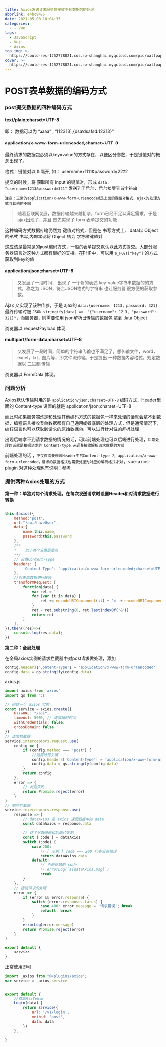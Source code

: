 ```yaml
---
title: Axios发送请求服务端接收不到数据包的处理
abbrlink: e4bc9495
date: 2021-05-08 10:04:33
categories:
  - - Vue
tags:
  - JavaScript
  - Vue
  - Axios
top_img: >-
  https://could-res-1252778021.cos.ap-shanghai.myqcloud.com/pic/wallpaper/1618218793.jpg
cover: >-
  https://could-res-1252778021.cos.ap-shanghai.myqcloud.com/pic/wallpaper/1618218793.jpg
---
```




# POST表单数据的编码方式

### post提交数据的四种编码方式

#### text/plain;charset=UTF-8

即： 数据可以为  “aaaa” , “[12313],{dsafdsafsd:12313}”



#### application/x-www-form-urlencoded;charset=UTF-8

最终请求的数据包必须以key=value的方式存在，以便区分参数，于是键值对的概念出现了。

格式：键值对以 & 隔开, 如：  username=1111&password=2222

提交的时候，将 获取所有 input 的键值对，形成  `data: "username=1213&password=321"`  发送到了后台，后台接受到该字符串

`注意：正常的application/x-www-form-urlencoded是上面的键值对格式，ajax的处理方式与其他的不同`



>  随着互联网发展，数据传输越来越复杂，form已经不足以满足需求，于是ajax出现了，并且 首先实现了 form 表单提交的功能

这种编码方式数据传输仍然为 键值对格式，但是在 书写方式上， data以 Object 的形式 书写,内部实现将 Object 转为 字符串键值对

这应该是最常见的post编码方式，一般的表单提交默认以此方式提交。大部分服务器语言对这种方式都有很好的支持。在PHP中，可以用 `$_POST["key"]` 的方式获取到key的值



#### application/json;charset=UTF-8

> 又发展了一段时间， 出现了 一个新的表述 key-value字符串数据的的方式，称之为 JSON，符合JSON格式的字符串 也让服务器 很方便的获取参数。

Ajax 又实现了该种传参，于是 ajax的 `data:{username: 1213, password: 321} ` 最终传输时被 `JSON.stringify(data) =>  "{"username": 1213, "password": 321}"`，而服务器，则需要使用 json解析出传输的数据包 拿到 data Object

浏览器以 requestPayload 体现



#### multipart/form-data;charset=UTF-8

> 又发展了一段时间，简单的字符串传输也不满足了，想传输文件，word，excel，txt，图片等，即文件流传输。于是提出 一种数据内容格式，规定数据以 二进制 传输

浏览器以 FormData 体现。



### 问题分析

Axios默认传输时用的是 `application/json;charset=UTF-8` 编码方式，Header里面的 Content-type 设置的就是 application/json;charset=UTF-8

而此时如果服务端还是和处理其他编码方式的数据包一样来处理的话就会拿不到数据，编程语言接收表单数据都有自己通用或者底层的处理方式，但是通常情况下，编程语言也可以获取到请求的原始数据包，可以进行针对性的解析处理

出现后端拿不到请求数据的情况的话，可以前端处理也可以后端进行处理，`后端处理的话就是根据请求的 Content-type 来调整接收解析请求数据的方式`

前端处理的话 ，`不仅仅需要修改Header中的Content-type 为 application/x-www-form-urlencoded，请求的数据格式也需要处理为对应的编码格式才对` 。vue-axios-plugin 对这种处理也有说明：[参考](http://www.axios-js.com/zh-cn/docs/vue-axios-plugin.html#TODO)



### 提供两种Axios处理的方式

**第一种：单独对每个请求处理。在每次发送请求时设置Header和对请求数据进行转换**

```javascript

this.$axios({
    method:"post",
    url:"/api/haveUser",
    data:{
        name:this.name,
        password:this.password
    },
    /**
    *	 以下两个设置是重点
    **/
    // 设置Content-Type
    headers: {
        'Content-Type': 'application/x-www-form-urlencoded;charset=UTF-8'
    },
    //对表单数据进行转换
    transformRequest: [
        function(data) {
            var ret = ''
            for (var it in data) {
                ret += encodeURIComponent(it) + '=' + encodeURIComponent(data[it]) + '&'
            }
            ret = ret.substring(0, ret.lastIndexOf('&'))
            return ret
        }
    ],
}).then((res)=>{
    console.log(res.data);
})
```



**第二种：全局处理**

在全局axios实例的请求拦截器中对post请求做处理，添加

```js
config.headers['Content-Type'] = 'application/x-www-form-urlencoded'
config.data = qs.stringify(config.data)
```

axios.js 

```js
import axios from 'axios'
import qs from 'qs'

// 创建一个 axios 实例
const service = axios.create({
    baseURL: "/api",
    timeout: 5000, // 请求超时时间
    withCredentials: false,
    crossDomain: false
})
// 请求拦截器
service.interceptors.request.use(
    config => {
        if (config.method === 'post') {
            //这两行是关键
            config.headers['Content-Type'] = 'application/x-www-form-urlencoded'
            config.data = qs.stringify(config.data)
        }
        return config
    },
    error => {
        // 发送失败
        return Promise.reject(error)
    }
)
// 响应拦截器
service.interceptors.response.use(
    response => {
        // dataAxios 是 axios 返回数据中的 data
        const dataAxios = response.data

        // 这个状态码是和后端约定的
        const { code } = dataAxios
        switch (code) {
            case 200:
                // [ 示例 ] code === 200 代表没有错误
                return dataAxios.data
            default:
                // 不是正确的 code
                // errorLog(`${dataAxios.msg}`)
                break
        }
    },
    // 错误请求的处理
    error => {
        if (error && error.response) {
            switch (error.response.status) {
                case 400: error.message = '请求错误'; break
                default: break
            }
        }
        errorLog(error.message)
        return Promise.reject(error)
    }
)

export default {
    service
}
```

正常使用即可

```js
import _axios from "@/plugins/axios";
var service = _axios.service


export default {
    //获取RtcToken
    Login(data) {
        return service({
            url: '/v1/login',
            method: 'post',
            data: data
        })
    },

}
```





